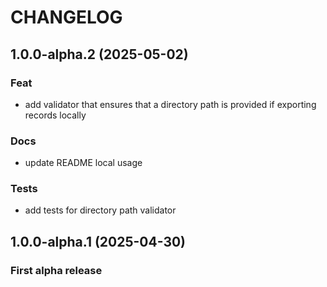 # CHANGELOG

## 1.0.0-alpha.2 (2025-05-02)
### Feat
- add validator that ensures that a directory path is provided if exporting records locally

### Docs
- update README local usage

### Tests
- add tests for directory path validator


## 1.0.0-alpha.1 (2025-04-30)
### First alpha release
